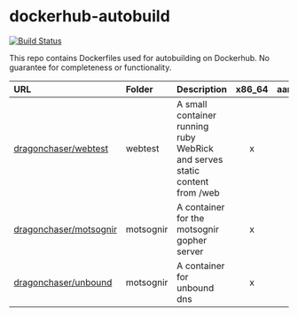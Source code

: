 # dockerhub-autobuild

[![Build Status](https://drone.services.datenschmutz.space/api/badges/dragonchaser/dockerhub-autobuild/status.svg)](https://drone.services.datenschmutz.space/dragonchaser/dockerhub-autobuild)

This repo contains Dockerfiles used for autobuilding on Dockerhub.
No guarantee for completeness or functionality.

| URL                                                                       | Folder    | Description                                                                | x86_64 | aarch64 |
| :--                                                                       | :-----    | :----------                                                                | :----: | :-----: |
| [dragonchaser/webtest](https://hub.docker.com/r/dragonchaser/webtest)     | webtest   | A small container running ruby WebRick and serves static content from /web | x      | x       |
| [dragonchaser/motsognir](https://hub.docker.com/r/dragonchaser/motsognir) | motsognir | A container for the motsognir gopher server                                | x      | x       |
| [dragonchaser/unbound](https://hub.docker.com/r/dragonchaser/unbound)     | motsognir | A container for unbound dns                                                | x      | x       |
